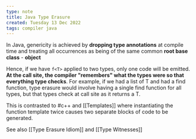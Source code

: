 ```yaml
---
type: note
title: Java Type Erasure
created: Tuesday 13 Dec 2022
tags: compiler java
---
```

In Java, genericity is achieved by **dropping type annotations** at compile time and treating all occurrences as being of the same common **root base class** - **object**

Hence, if we have `f<T>` applied to two types, only one code will be emitted. **At the call site, the compiler "remembers" what the types were so that everything type checks**. For example, if we had a list of T and had a find function, type erasure would involve having a single find function for all types, but that types check at call site as it returns a T.

This is contrasted to #c++ and [[Templates]] where instantiating the function template twice causes two separate blocks of code to be generated.


See also [[Type Erasure Idiom]] and [[Type Witnesses]]